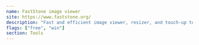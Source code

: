 ```yaml
---
name: FastStone image viewer
site: https://www.faststone.org/
description: "Fast and efficient image viewer, resizer, and touch-up tool that supports a huge variety of image formats."
flags: ["free", "win"]
section: Tools
---
```

